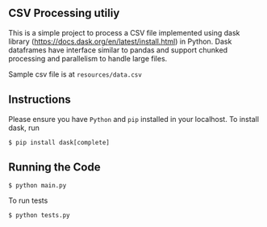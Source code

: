 ## CSV Processing utiliy
This is a simple project to process a CSV file implemented using dask library (https://docs.dask.org/en/latest/install.html) in Python. Dask dataframes have interface similar to pandas and support chunked processing and parallelism to handle large files.

Sample csv file is at `resources/data.csv`

## Instructions
Please ensure you have `Python` and `pip` installed in your localhost.
To install dask, run
    
    $ pip install dask[complete]

## Running the Code
    $ python main.py

To run tests

    $ python tests.py

